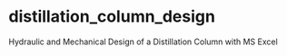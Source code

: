 # distillation_column_design
Hydraulic and Mechanical Design of a Distillation Column with MS Excel

